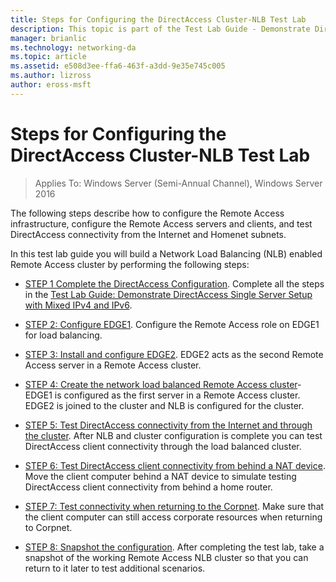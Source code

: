 ```yaml
---
title: Steps for Configuring the DirectAccess Cluster-NLB Test Lab
description: This topic is part of the Test Lab Guide - Demonstrate DirectAccess in a Cluster with Windows NLB for Windows Server 2016
manager: brianlic
ms.technology: networking-da
ms.topic: article
ms.assetid: e508d3ee-ffa6-463f-a3dd-9e35e745c005
ms.author: lizross
author: eross-msft
---
```

# Steps for Configuring the DirectAccess Cluster-NLB Test Lab

>Applies To: Windows Server (Semi-Annual Channel), Windows Server 2016

The following steps describe how to configure the Remote Access infrastructure, configure the Remote Access servers and clients, and test DirectAccess connectivity from the Internet and Homenet subnets.

In this test lab guide you will build a Network Load Balancing (NLB) enabled Remote Access cluster by performing the following steps:

-   [STEP 1 Complete the DirectAccess Configuration](STEP-1-Complete-the-DirectAccess-Configuration.md). Complete all the steps in the [Test Lab Guide: Demonstrate DirectAccess Single Server Setup with Mixed IPv4 and IPv6](https://go.microsoft.com/fwlink/p/?LinkId=237004).

-   [STEP 2: Configure EDGE1](STEP-2-Configure-EDGE1.md). Configure the Remote Access role on EDGE1 for load balancing.

-   [STEP 3: Install and configure EDGE2](STEP-3-Install-and-Configure-EDGE2.md). EDGE2 acts as the second Remote Access server in a Remote Access cluster.

-   [STEP 4: Create the network load balanced Remote Access cluster](STEP-4-Create-the-Network-Load-Balanced-Remote-Access-Cluster.md)-EDGE1 is configured as the first server in a Remote Access cluster. EDGE2 is joined to the cluster and NLB is configured for the cluster.

-   [STEP 5: Test DirectAccess connectivity from the Internet and through the cluster](STEP-5-Test-DirectAccess-Connectivity-from-the-Internet-and-Through-the-Cluster.md). After NLB and cluster configuration is complete you can test DirectAccess client connectivity through the load balanced cluster.

-   [STEP 6: Test DirectAccess client connectivity from behind a NAT device](STEP-6-Test-DirectAccess-Client-Connectivity-from-Behind-a-NAT-Device.md). Move the client computer behind a NAT device to simulate testing DirectAccess client connectivity from behind a home router.

-   [STEP 7: Test connectivity when returning to the Corpnet](STEP-7-Test-Connectivity-When-Returning-to-the-Corpnet.md). Make sure that the client computer can still access corporate resources when returning to Corpnet.

-   [STEP 8: Snapshot the configuration](da-cluster-nlb-s8-snapshot.md). After completing the test lab, take a snapshot of the working Remote Access NLB cluster so that you can return to it later to test additional scenarios.



